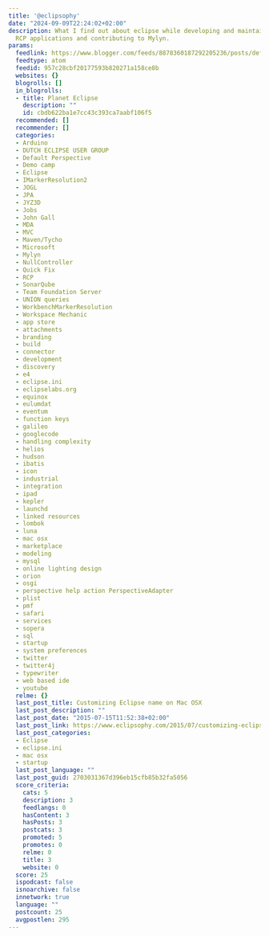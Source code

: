 ```yaml
---
title: '@eclipsophy'
date: "2024-09-09T22:24:02+02:00"
description: What I find out about eclipse while developing and maintaining specialist
  RCP applications and contributing to Mylyn.
params:
  feedlink: https://www.blogger.com/feeds/8878360187292205236/posts/default?redirect=false
  feedtype: atom
  feedid: 957c28cbf20177593b820271a158ce8b
  websites: {}
  blogrolls: []
  in_blogrolls:
  - title: Planet Eclipse
    description: ""
    id: cbdb622ba1e7cc43c393ca7aabf106f5
  recommended: []
  recommender: []
  categories:
  - Arduino
  - DUTCH ECLIPSE USER GROUP
  - Default Perspective
  - Demo camp
  - Eclipse
  - IMarkerResolution2
  - JOGL
  - JPA
  - JYZ3D
  - Jobs
  - John Gall
  - MDA
  - MVC
  - Maven/Tycho
  - Microsoft
  - Mylyn
  - NullController
  - Quick Fix
  - RCP
  - SonarQube
  - Team Foundation Server
  - UNION queries
  - WorkbenchMarkerResolution
  - Workspace Mechanic
  - app store
  - attachments
  - branding
  - build
  - connector
  - development
  - discovery
  - e4
  - eclipse.ini
  - eclipselabs.org
  - equinox
  - eulumdat
  - eventum
  - function keys
  - galileo
  - googlecode
  - handling complexity
  - helios
  - hudson
  - ibatis
  - icon
  - industrial
  - integration
  - ipad
  - kepler
  - launchd
  - linked resources
  - lombok
  - luna
  - mac osx
  - marketplace
  - modeling
  - mysql
  - online lighting design
  - orion
  - osgi
  - perspective help action PerspectiveAdapter
  - plist
  - pmf
  - safari
  - services
  - sopera
  - sql
  - startup
  - system preferences
  - twitter
  - twitter4j
  - typewriter
  - web based ide
  - youtube
  relme: {}
  last_post_title: Customizing Eclipse name on Mac OSX
  last_post_description: ""
  last_post_date: "2015-07-15T11:52:38+02:00"
  last_post_link: https://www.eclipsophy.com/2015/07/customizing-eclipse-name-on-mac-osx.html
  last_post_categories:
  - Eclipse
  - eclipse.ini
  - mac osx
  - startup
  last_post_language: ""
  last_post_guid: 2703031367d396eb15cfb85b32fa5056
  score_criteria:
    cats: 5
    description: 3
    feedlangs: 0
    hasContent: 3
    hasPosts: 3
    postcats: 3
    promoted: 5
    promotes: 0
    relme: 0
    title: 3
    website: 0
  score: 25
  ispodcast: false
  isnoarchive: false
  innetwork: true
  language: ""
  postcount: 25
  avgpostlen: 295
---
```

